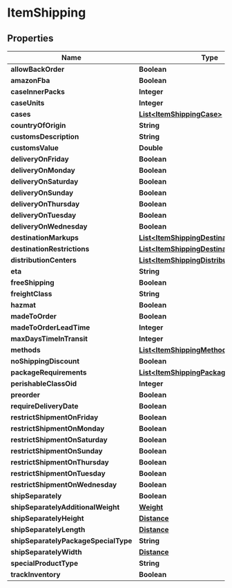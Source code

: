 
# ItemShipping

## Properties
Name | Type | Description | Notes
------------ | ------------- | ------------- | -------------
**allowBackOrder** | **Boolean** |  |  [optional]
**amazonFba** | **Boolean** |  |  [optional]
**caseInnerPacks** | **Integer** |  |  [optional]
**caseUnits** | **Integer** |  |  [optional]
**cases** | [**List&lt;ItemShippingCase&gt;**](ItemShippingCase.md) |  |  [optional]
**countryOfOrigin** | **String** |  |  [optional]
**customsDescription** | **String** |  |  [optional]
**customsValue** | **Double** |  |  [optional]
**deliveryOnFriday** | **Boolean** |  |  [optional]
**deliveryOnMonday** | **Boolean** |  |  [optional]
**deliveryOnSaturday** | **Boolean** |  |  [optional]
**deliveryOnSunday** | **Boolean** |  |  [optional]
**deliveryOnThursday** | **Boolean** |  |  [optional]
**deliveryOnTuesday** | **Boolean** |  |  [optional]
**deliveryOnWednesday** | **Boolean** |  |  [optional]
**destinationMarkups** | [**List&lt;ItemShippingDestinationMarkup&gt;**](ItemShippingDestinationMarkup.md) |  |  [optional]
**destinationRestrictions** | [**List&lt;ItemShippingDestinationRestriction&gt;**](ItemShippingDestinationRestriction.md) |  |  [optional]
**distributionCenters** | [**List&lt;ItemShippingDistributionCenter&gt;**](ItemShippingDistributionCenter.md) |  |  [optional]
**eta** | **String** |  |  [optional]
**freeShipping** | **Boolean** |  |  [optional]
**freightClass** | **String** |  |  [optional]
**hazmat** | **Boolean** |  |  [optional]
**madeToOrder** | **Boolean** |  |  [optional]
**madeToOrderLeadTime** | **Integer** |  |  [optional]
**maxDaysTimeInTransit** | **Integer** |  |  [optional]
**methods** | [**List&lt;ItemShippingMethod&gt;**](ItemShippingMethod.md) |  |  [optional]
**noShippingDiscount** | **Boolean** |  |  [optional]
**packageRequirements** | [**List&lt;ItemShippingPackageRequirement&gt;**](ItemShippingPackageRequirement.md) |  |  [optional]
**perishableClassOid** | **Integer** |  |  [optional]
**preorder** | **Boolean** |  |  [optional]
**requireDeliveryDate** | **Boolean** |  |  [optional]
**restrictShipmentOnFriday** | **Boolean** |  |  [optional]
**restrictShipmentOnMonday** | **Boolean** |  |  [optional]
**restrictShipmentOnSaturday** | **Boolean** |  |  [optional]
**restrictShipmentOnSunday** | **Boolean** |  |  [optional]
**restrictShipmentOnThursday** | **Boolean** |  |  [optional]
**restrictShipmentOnTuesday** | **Boolean** |  |  [optional]
**restrictShipmentOnWednesday** | **Boolean** |  |  [optional]
**shipSeparately** | **Boolean** |  |  [optional]
**shipSeparatelyAdditionalWeight** | [**Weight**](Weight.md) |  |  [optional]
**shipSeparatelyHeight** | [**Distance**](Distance.md) |  |  [optional]
**shipSeparatelyLength** | [**Distance**](Distance.md) |  |  [optional]
**shipSeparatelyPackageSpecialType** | **String** |  |  [optional]
**shipSeparatelyWidth** | [**Distance**](Distance.md) |  |  [optional]
**specialProductType** | **String** |  |  [optional]
**trackInventory** | **Boolean** |  |  [optional]



